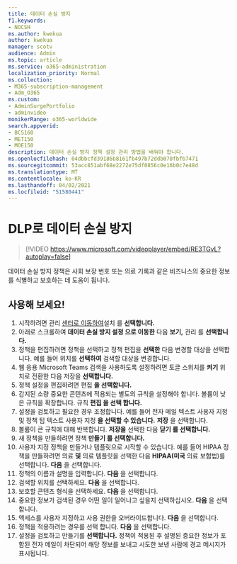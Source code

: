 ```yaml
---
title: 데이터 손실 방지
f1.keywords:
- NOCSH
ms.author: kwekua
author: kwekua
manager: scotv
audience: Admin
ms.topic: article
ms.service: o365-administration
localization_priority: Normal
ms.collection:
- M365-subscription-management
- Adm_O365
ms.custom:
- AdminSurgePortfolio
- adminvideo
monikerRange: o365-worldwide
search.appverid:
- BCS160
- MET150
- MOE150
description: 데이터 손실 방지 정책 설정 관리 방법을 배워야 합니다.
ms.openlocfilehash: 04dbbcfd39186b8161fb497b72ddb070fbfb7471
ms.sourcegitcommit: 53acc851abf68e2272e75df0856c0e16b0c7e48d
ms.translationtype: MT
ms.contentlocale: ko-KR
ms.lasthandoff: 04/02/2021
ms.locfileid: "51580441"
---
```

# <a name="prevent-data-loss-with-dlp"></a>DLP로 데이터 손실 방지

> [!VIDEO https://www.microsoft.com/videoplayer/embed/RE3TGvL?autoplay=false]

데이터 손실 방지 정책은 사회 보장 번호 또는 의료 기록과 같은 비즈니스의 중요한 정보를 식별하고 보호하는 데 도움이 됩니다. 

## <a name="try-it"></a>사용해 보세요!

1. 시작하려면 관리 [센터로 이동하여](https://admin.microsoft.com)설치 를 **선택합니다.**
1. 아래로 스크롤하여 **데이터 손실 방지 설정 으로 이동한** 다음 **보기,** 관리 를 **선택합니다.**
1. 정책을 편집하려면 정책을 선택하고 정책 편집을 **선택한** 다음 변경할 대상을 선택합니다. 예를 들어 위치를 **선택하여** 검색할 대상을 변경합니다.
1. 웹 응용 Microsoft Teams 검색을 사용하도록 설정하려면 토글 스위치를 **켜기** 위치로 전환한 다음 저장을 **선택합니다.**
1. 정책 설정을 편집하려면 편집 **을 선택합니다.**
1. 감지된 소량 중요한 콘텐츠에 적용되는 별도의 규칙을 설정해야 합니다. 볼륨이 낮은 규칙을 확장합니다. 규칙 **편집 을 선택 합니다.**
1. 설정을 검토하고 필요한 경우 조정합니다. 예를 들어 전자 메일  텍스트 사용자 지정 및 정책 팁 텍스트 사용자 지정 **을 선택할 수 있습니다.** **저장** 을 선택합니다.
1. 볼륨이 큰 규칙에 대해 반복합니다. **저장을** 선택한 다음 **닫기 를 선택합니다.**
1. 새 정책을 만들하려면 정책 **만들기 를 선택합니다.**
1. 사용자 지정 정책을 만들거나 템플릿으로 시작할 수 있습니다. 예를 들어 HIPAA 정책을 만들하려면 의료 **및** 의료 템플릿을 선택한 다음 **HIPAA(미국** 의료 보험법)를 선택합니다. **다음** 을 선택합니다.
1. 정책의 이름과 설명을 입력합니다. **다음** 을 선택합니다.
1. 검색할 위치를 선택하세요. **다음** 을 선택합니다.
1. 보호할 콘텐츠 형식을 선택하세요. **다음** 을 선택합니다.
1. 중요한 정보가 검색된 경우 어떤 일이 일어나고 싶을지 선택하십시오. **다음** 을 선택합니다.
1. 액세스를 사용자 지정하고 사용 권한을 오버라이드합니다. **다음** 을 선택합니다.
1. 정책을 적용하려는 경우를 선택 합니다. **다음** 을 선택합니다.
1. 설정을 검토하고 만들기를 **선택합니다.** 정책이 적용된 후 설명된 중요한 정보가 포함된 전자 메일이 차단되어 해당 정보를 보내고 시도한 보낸 사람에 경고 메시지가 표시됩니다.